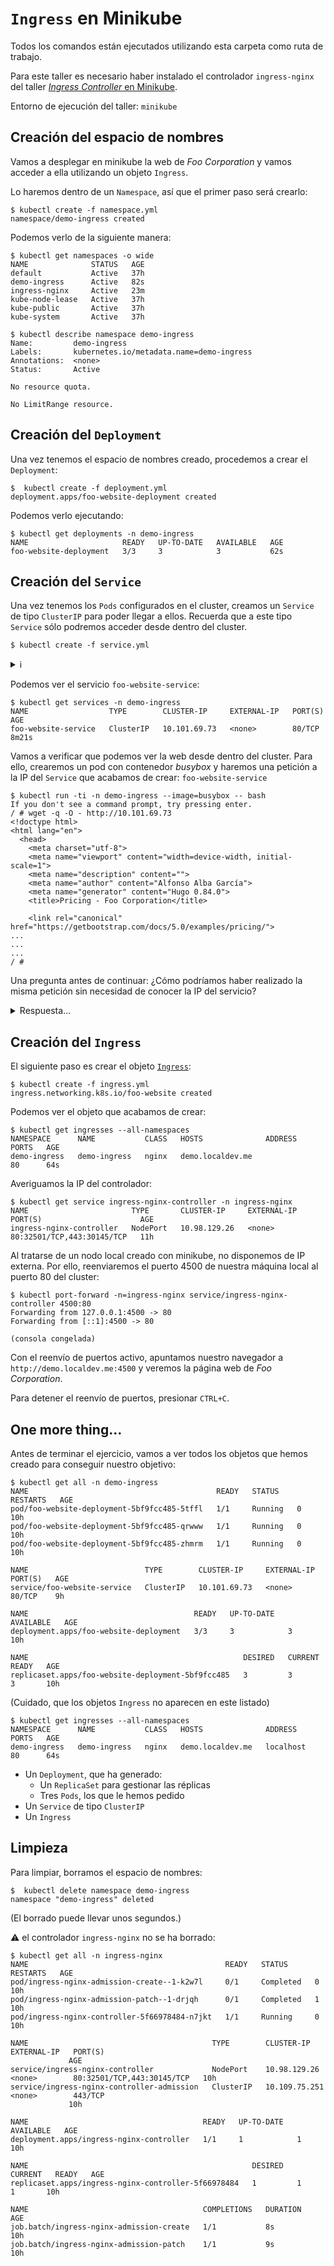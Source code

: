 # `Ingress` en Minikube

Todos los comandos están ejecutados utilizando esta carpeta como ruta de trabajo.

Para este taller es necesario haber instalado el controlador `ingress-nginx` del taller
[_Ingress Controller_ en Minikube](../ingress_controller_in_minikube/README_es.md).

Entorno de ejecución del taller: `minikube`

## Creación del espacio de nombres

Vamos a desplegar en minikube la web de _Foo Corporation_ y vamos acceder a ella
utilizando un objeto `Ingress`.

Lo haremos dentro de un `Namespace`, así que el primer paso será crearlo:

```shell
$ kubectl create -f namespace.yml 
namespace/demo-ingress created
```

Podemos verlo de la siguiente manera:

```shell 
$ kubectl get namespaces -o wide
NAME              STATUS   AGE
default           Active   37h
demo-ingress      Active   82s
ingress-nginx     Active   23m
kube-node-lease   Active   37h
kube-public       Active   37h
kube-system       Active   37h

$ kubectl describe namespace demo-ingress
Name:         demo-ingress
Labels:       kubernetes.io/metadata.name=demo-ingress
Annotations:  <none>
Status:       Active

No resource quota.

No LimitRange resource.
```

## Creación del `Deployment`

Una vez tenemos el espacio de nombres creado, procedemos a crear el `Deployment`:

```shell
$  kubectl create -f deployment.yml
deployment.apps/foo-website-deployment created
```

Podemos verlo ejecutando:

 ```shell
 $ kubectl get deployments -n demo-ingress
 NAME                     READY   UP-TO-DATE   AVAILABLE   AGE
foo-website-deployment   3/3     3            3           62s
```

## Creación del `Service`

Una vez tenemos los `Pods` configurados en el cluster, creamos un `Service` de tipo `ClusterIP`
para poder llegar a ellos. Recuerda que a este tipo `Service` sólo podremos acceder
desde dentro del cluster.

```shell
$ kubectl create -f service.yml
```

<details>
  <summary>ℹ️</summary>
  Otra forma de crear este servicio sería utilizar el comando:

  ```shell
  $ kubectl expose deployment demo
  ```
</details>

Podemos ver el servicio `foo-website-service`:

```shell
$ kubectl get services -n demo-ingress
NAME                  TYPE        CLUSTER-IP     EXTERNAL-IP   PORT(S)   AGE
foo-website-service   ClusterIP   10.101.69.73   <none>        80/TCP    8m21s
```

Vamos a verificar que podemos ver la web desde dentro del cluster. Para ello, crearemos un
pod con contenedor _busybox_ y haremos una petición a la IP del `Service` que acabamos
de crear: `foo-website-service`

```shell
$ kubectl run -ti -n demo-ingress --image=busybox -- bash
If you don't see a command prompt, try pressing enter.
/ # wget -q -O - http://10.101.69.73
<!doctype html>
<html lang="en">
  <head>
    <meta charset="utf-8">
    <meta name="viewport" content="width=device-width, initial-scale=1">
    <meta name="description" content="">
    <meta name="author" content="Alfonso Alba García">
    <meta name="generator" content="Hugo 0.84.0">
    <title>Pricing - Foo Corporation</title>

    <link rel="canonical" href="https://getbootstrap.com/docs/5.0/examples/pricing/">
...
...
...
/ # 
 ```

 Una pregunta antes de continuar: ¿Cómo podríamos haber realizado la misma petición sin necesidad
 de conocer la IP del servicio?

 <details>
  <summary>Respuesta...</summary>

  Como vimos en la sección _service discovery_ los servicios que se crean en el
  cluster tienen asociado un registro DNS de tipo A/AAA. 

  En este caso, podemos acceder directamente al servicio utilizando cualquiera de las 
  siguientes URLs en lugar de la IP:

  * `http://foo-website-service.demo-ingress.svc.cluster.local`
  * `http://foo-website-service.demo-ingress.svc`
  * `http://foo-website-service.demo-ingress`
  * `http://foo-website-service`

 </details>

 ## Creación del `Ingress`

El siguiente paso es crear el objeto [`Ingress`](./ingress.yml):

```shell
$ kubectl create -f ingress.yml
ingress.networking.k8s.io/foo-website created
```

Podemos ver el objeto que acabamos de crear:

```shell
$ kubectl get ingresses --all-namespaces
NAMESPACE      NAME           CLASS   HOSTS              ADDRESS     PORTS   AGE
demo-ingress   demo-ingress   nginx   demo.localdev.me               80      64s
```

Averiguamos la IP del controlador:

```shell
$ kubectl get service ingress-nginx-controller -n ingress-nginx
NAME                       TYPE       CLUSTER-IP     EXTERNAL-IP   PORT(S)                      AGE
ingress-nginx-controller   NodePort   10.98.129.26   <none>        80:32501/TCP,443:30145/TCP   11h
```

Al tratarse de un nodo local creado con minikube, no disponemos de IP externa. Por ello,
reenviaremos el puerto 4500 de nuestra máquina local al puerto 80 del cluster:

```shell
$ kubectl port-forward -n=ingress-nginx service/ingress-nginx-controller 4500:80
Forwarding from 127.0.0.1:4500 -> 80
Forwarding from [::1]:4500 -> 80

(consola congelada)
```

Con el reenvío de puertos activo, apuntamos nuestro navegador a 
`http://demo.localdev.me:4500` y veremos la página web de _Foo Corporation_.

Para detener el reenvío de puertos, presionar `CTRL+C`.

## One more thing...

Antes de terminar el ejercicio, vamos a ver todos los objetos que hemos creado
para conseguir nuestro objetivo:

```shell
$ kubectl get all -n demo-ingress
NAME                                          READY   STATUS    RESTARTS   AGE
pod/foo-website-deployment-5bf9fcc485-5tffl   1/1     Running   0          10h
pod/foo-website-deployment-5bf9fcc485-qrwww   1/1     Running   0          10h
pod/foo-website-deployment-5bf9fcc485-zhmrm   1/1     Running   0          10h

NAME                          TYPE        CLUSTER-IP     EXTERNAL-IP   PORT(S)   AGE
service/foo-website-service   ClusterIP   10.101.69.73   <none>        80/TCP    9h

NAME                                     READY   UP-TO-DATE   AVAILABLE   AGE
deployment.apps/foo-website-deployment   3/3     3            3           10h

NAME                                                DESIRED   CURRENT   READY   AGE
replicaset.apps/foo-website-deployment-5bf9fcc485   3         3         3       10h
```

(Cuidado, que los objetos `Ingress` no aparecen en este listado)

```shell
$ kubectl get ingresses --all-namespaces
NAMESPACE      NAME           CLASS   HOSTS              ADDRESS     PORTS   AGE
demo-ingress   demo-ingress   nginx   demo.localdev.me   localhost   80      64s
```

* Un `Deployment`, que ha generado:
  * Un `ReplicaSet` para gestionar las réplicas
  * Tres `Pods`, los que le hemos pedido
* Un `Service` de tipo `ClusterIP`
* Un `Ingress`

## Limpieza

Para limpiar, borramos el espacio de nombres:

```kubectl
$  kubectl delete namespace demo-ingress
namespace "demo-ingress" deleted
```

(El borrado puede llevar unos segundos.)

⚠️ el controlador `ingress-nginx` no se ha borrado:

```shell
$ kubectl get all -n ingress-nginx
NAME                                            READY   STATUS      RESTARTS   AGE
pod/ingress-nginx-admission-create--1-k2w7l     0/1     Completed   0          10h
pod/ingress-nginx-admission-patch--1-drjqh      0/1     Completed   1          10h
pod/ingress-nginx-controller-5f66978484-n7jkt   1/1     Running     0          10h

NAME                                         TYPE        CLUSTER-IP      EXTERNAL-IP   PORT(S)         
             AGE
service/ingress-nginx-controller             NodePort    10.98.129.26    <none>        80:32501/TCP,443:30145/TCP   10h
service/ingress-nginx-controller-admission   ClusterIP   10.109.75.251   <none>        443/TCP         
             10h

NAME                                       READY   UP-TO-DATE   AVAILABLE   AGE
deployment.apps/ingress-nginx-controller   1/1     1            1           10h

NAME                                                  DESIRED   CURRENT   READY   AGE
replicaset.apps/ingress-nginx-controller-5f66978484   1         1         1       10h

NAME                                       COMPLETIONS   DURATION   AGE
job.batch/ingress-nginx-admission-create   1/1           8s         10h
job.batch/ingress-nginx-admission-patch    1/1           9s         10h
```